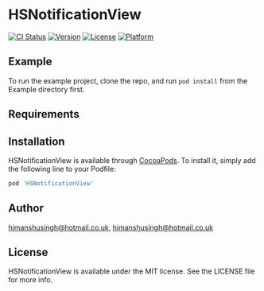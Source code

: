 # HSNotificationView

[![CI Status](https://img.shields.io/travis/himanshusingh@hotmail.co.uk/HSNotificationView.svg?style=flat)](https://travis-ci.org/himanshusingh@hotmail.co.uk/HSNotificationView)
[![Version](https://img.shields.io/cocoapods/v/HSNotificationView.svg?style=flat)](https://cocoapods.org/pods/HSNotificationView)
[![License](https://img.shields.io/cocoapods/l/HSNotificationView.svg?style=flat)](https://cocoapods.org/pods/HSNotificationView)
[![Platform](https://img.shields.io/cocoapods/p/HSNotificationView.svg?style=flat)](https://cocoapods.org/pods/HSNotificationView)

## Example

To run the example project, clone the repo, and run `pod install` from the Example directory first.

## Requirements

## Installation

HSNotificationView is available through [CocoaPods](https://cocoapods.org). To install
it, simply add the following line to your Podfile:

```ruby
pod 'HSNotificationView'
```

## Author

himanshusingh@hotmail.co.uk, himanshusingh@hotmail.co.uk

## License

HSNotificationView is available under the MIT license. See the LICENSE file for more info.
